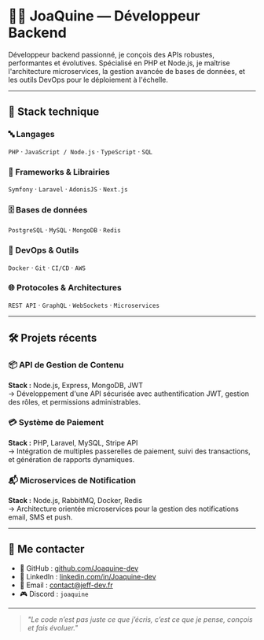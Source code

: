# 👨‍💻 JoaQuine — Développeur Backend

Développeur backend passionné, je conçois des APIs robustes, performantes et évolutives. Spécialisé en PHP et Node.js, je maîtrise l'architecture microservices, la gestion avancée de bases de données, et les outils DevOps pour le déploiement à l'échelle.

---

## 🧰 Stack technique

### 🔤 Langages
`PHP` · `JavaScript / Node.js` · `TypeScript` · `SQL`

### 🧱 Frameworks & Librairies
`Symfony` · `Laravel` · `AdonisJS` · `Next.js`

### 🗄️ Bases de données
`PostgreSQL` · `MySQL` · `MongoDB` · `Redis`

### 🚀 DevOps & Outils
`Docker` · `Git` · `CI/CD` · `AWS`

### 🌐 Protocoles & Architectures
`REST API` · `GraphQL` · `WebSockets` · `Microservices`

---

## 🛠️ Projets récents

### 📦 API de Gestion de Contenu
**Stack :** Node.js, Express, MongoDB, JWT  
→ Développement d'une API sécurisée avec authentification JWT, gestion des rôles, et permissions administrables.

### 💳 Système de Paiement
**Stack :** PHP, Laravel, MySQL, Stripe API  
→ Intégration de multiples passerelles de paiement, suivi des transactions, et génération de rapports dynamiques.

### 📬 Microservices de Notification
**Stack :** Node.js, RabbitMQ, Docker, Redis  
→ Architecture orientée microservices pour la gestion des notifications email, SMS et push.

---

## 🤝 Me contacter

- 🔗 GitHub : [github.com/Joaquine-dev](https://github.com/Joaquine-dev)  
- 💼 LinkedIn : [linkedin.com/in/Joaquine-dev](https://linkedin.com/in/Joaquine-dev)  
- 📧 Email : [contact@jeff-dev.fr](mailto:contact@jeff-dev.fr)  
- 🎮 Discord : `joaquine`

---

> *"Le code n’est pas juste ce que j’écris, c’est ce que je pense, conçois et fais évoluer."*
